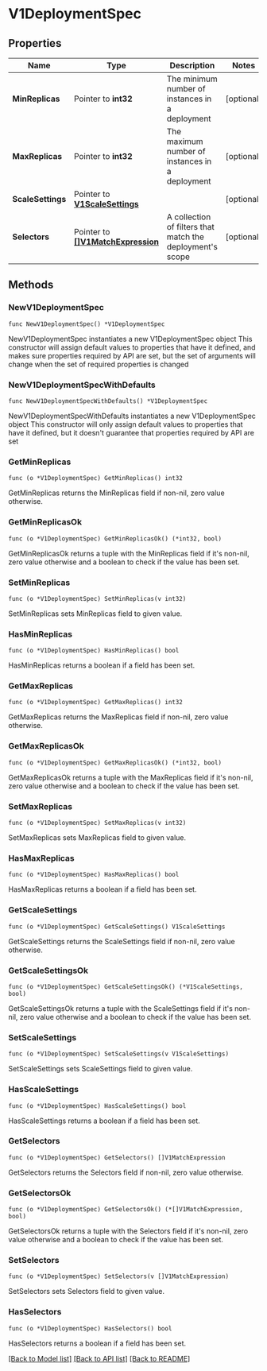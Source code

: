 # V1DeploymentSpec

## Properties

Name | Type | Description | Notes
------------ | ------------- | ------------- | -------------
**MinReplicas** | Pointer to **int32** | The minimum number of instances in a deployment | [optional] 
**MaxReplicas** | Pointer to **int32** | The maximum number of instances in a deployment | [optional] 
**ScaleSettings** | Pointer to [**V1ScaleSettings**](v1ScaleSettings.md) |  | [optional] 
**Selectors** | Pointer to [**[]V1MatchExpression**](v1MatchExpression.md) | A collection of filters that match the deployment&#39;s scope | [optional] 

## Methods

### NewV1DeploymentSpec

`func NewV1DeploymentSpec() *V1DeploymentSpec`

NewV1DeploymentSpec instantiates a new V1DeploymentSpec object
This constructor will assign default values to properties that have it defined,
and makes sure properties required by API are set, but the set of arguments
will change when the set of required properties is changed

### NewV1DeploymentSpecWithDefaults

`func NewV1DeploymentSpecWithDefaults() *V1DeploymentSpec`

NewV1DeploymentSpecWithDefaults instantiates a new V1DeploymentSpec object
This constructor will only assign default values to properties that have it defined,
but it doesn't guarantee that properties required by API are set

### GetMinReplicas

`func (o *V1DeploymentSpec) GetMinReplicas() int32`

GetMinReplicas returns the MinReplicas field if non-nil, zero value otherwise.

### GetMinReplicasOk

`func (o *V1DeploymentSpec) GetMinReplicasOk() (*int32, bool)`

GetMinReplicasOk returns a tuple with the MinReplicas field if it's non-nil, zero value otherwise
and a boolean to check if the value has been set.

### SetMinReplicas

`func (o *V1DeploymentSpec) SetMinReplicas(v int32)`

SetMinReplicas sets MinReplicas field to given value.

### HasMinReplicas

`func (o *V1DeploymentSpec) HasMinReplicas() bool`

HasMinReplicas returns a boolean if a field has been set.

### GetMaxReplicas

`func (o *V1DeploymentSpec) GetMaxReplicas() int32`

GetMaxReplicas returns the MaxReplicas field if non-nil, zero value otherwise.

### GetMaxReplicasOk

`func (o *V1DeploymentSpec) GetMaxReplicasOk() (*int32, bool)`

GetMaxReplicasOk returns a tuple with the MaxReplicas field if it's non-nil, zero value otherwise
and a boolean to check if the value has been set.

### SetMaxReplicas

`func (o *V1DeploymentSpec) SetMaxReplicas(v int32)`

SetMaxReplicas sets MaxReplicas field to given value.

### HasMaxReplicas

`func (o *V1DeploymentSpec) HasMaxReplicas() bool`

HasMaxReplicas returns a boolean if a field has been set.

### GetScaleSettings

`func (o *V1DeploymentSpec) GetScaleSettings() V1ScaleSettings`

GetScaleSettings returns the ScaleSettings field if non-nil, zero value otherwise.

### GetScaleSettingsOk

`func (o *V1DeploymentSpec) GetScaleSettingsOk() (*V1ScaleSettings, bool)`

GetScaleSettingsOk returns a tuple with the ScaleSettings field if it's non-nil, zero value otherwise
and a boolean to check if the value has been set.

### SetScaleSettings

`func (o *V1DeploymentSpec) SetScaleSettings(v V1ScaleSettings)`

SetScaleSettings sets ScaleSettings field to given value.

### HasScaleSettings

`func (o *V1DeploymentSpec) HasScaleSettings() bool`

HasScaleSettings returns a boolean if a field has been set.

### GetSelectors

`func (o *V1DeploymentSpec) GetSelectors() []V1MatchExpression`

GetSelectors returns the Selectors field if non-nil, zero value otherwise.

### GetSelectorsOk

`func (o *V1DeploymentSpec) GetSelectorsOk() (*[]V1MatchExpression, bool)`

GetSelectorsOk returns a tuple with the Selectors field if it's non-nil, zero value otherwise
and a boolean to check if the value has been set.

### SetSelectors

`func (o *V1DeploymentSpec) SetSelectors(v []V1MatchExpression)`

SetSelectors sets Selectors field to given value.

### HasSelectors

`func (o *V1DeploymentSpec) HasSelectors() bool`

HasSelectors returns a boolean if a field has been set.


[[Back to Model list]](../README.md#documentation-for-models) [[Back to API list]](../README.md#documentation-for-api-endpoints) [[Back to README]](../README.md)


